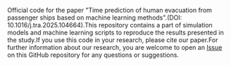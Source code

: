 Official code for the paper "Time prediction of human evacuation from passenger ships based on machine learning methods".(DOI: 10.1016/j.tra.2025.104664).This repository contains a part of simulation models and machine learning scripts to reproduce the results presented in the study.If you use this code in your research, please cite our paper.For further information about our research, you are welcome to open an [Issue](../../issues) on this GitHub repository for any questions or suggestions.
